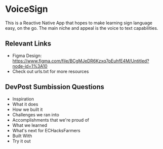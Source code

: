 # VoiceSign

This is a Reactive Native App that hopes to make learning sign language easy, on the go. The main niche and appeal is the voice to text capabilities.

## Relevant Links

- Figma Design: https://www.figma.com/file/BCgMJeDR6Kzxq7pEuhfE4M/Untitled?node-id=1%3A10
- Check out urls.txt for more resources

## DevPost Sumbission Questions

- Inspiration
- What it does
- How we built it
- Challenges we ran into
- Accomplishments that we're proud of
- What we learned
- What's next for ECHacksFarmers
- Built With
- Try it out
